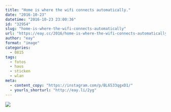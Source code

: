 ```yaml
---
title: "Home is where the wifi connects automatically."
date: "2016-10-23"
datetime: "2016-10-23 23:00:36"
id: "32954"
slug: "home-is-where-the-wifi-connects-automatically"
url: "https://eay.cc/2016/home-is-where-the-wifi-connects-automatically/"
author: "eay"
format: "image"
categories:
  - 0815
tags:
  - fotos
  - haus
  - sticken
  - wlan
meta:
  - content_copy: "https://instagram.com/p/BL6533qgxD1/"
  - yourls_shorturl: "http://eay.li/2yg"
---
```


![](https://eay.cc/uploads/2016/home-is-where-the-wifi-connects-automatically.jpeg)
